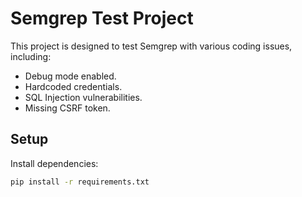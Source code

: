 # Semgrep Test Project

This project is designed to test Semgrep with various coding issues, including:

- Debug mode enabled.
- Hardcoded credentials.
- SQL Injection vulnerabilities.
- Missing CSRF token.

## Setup
Install dependencies:
```bash
pip install -r requirements.txt
